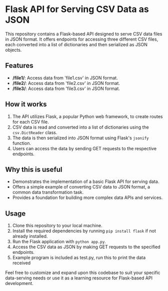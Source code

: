 # Flask API for Serving CSV Data as JSON

This repository contains a Flask-based API designed to serve CSV data files in JSON format. It offers endpoints for accessing three different CSV files, each converted into a list of dictionaries and then serialized as JSON objects.

## Features

- **/file1/**: Access data from 'file1.csv' in JSON format.
- **/file2/**: Access data from 'file2.csv' in JSON format.
- **/file3/**: Access data from 'file3.csv' in JSON format.

## How it works

1. The API utilizes Flask, a popular Python web framework, to create routes for each CSV file.
2. CSV data is read and converted into a list of dictionaries using the `csv.DictReader` class.
3. The data is then serialized into JSON format using Flask's `jsonify` function.
4. Users can access the data by sending GET requests to the respective endpoints.

## Why this is useful

- Demonstrates the implementation of a basic Flask API for serving data.
- Offers a simple example of converting CSV data to JSON format, a common data transformation task.
- Provides a foundation for building more complex data APIs and services.

## Usage

1. Clone this repository to your local machine.
2. Install the required dependencies by running `pip install flask` if not already installed.
3. Run the Flask application with `python app.py`.
4. Access the CSV data as JSON by making GET requests to the specified endpoints.
5. Example program is included as test.py, run this to print the data received 

Feel free to customize and expand upon this codebase to suit your specific data-serving needs or use it as a learning resource for Flask-based API development.

